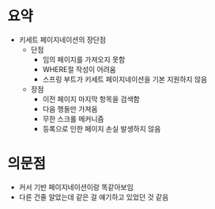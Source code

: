 # 요약
- 키세트 페이지네이션의 장단점
    - 단점
        - 임의 페이지를 가져오지 못함
        - WHERE절 작성이 어려움
        - 스프링 부트가 키세트 페이지네이션을 기본 지원하지 않음
    - 장점
        - 이전 페이지 마지막 항목을 검색함
        - 다음 행들만 가져옴
        - 무한 스크롤 메커니즘
        - 등록으로 인한 페이지 손실 발생하지 않음

# 의문점
- 커서 기반 페이지네이션이랑 똑같아보임
- 다른 건줄 알았는데 같은 걸 얘기하고 있었던 것 같음
